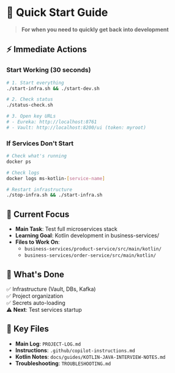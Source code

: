 # 🚀 Quick Start Guide

> **For when you need to quickly get back into development**

## ⚡ **Immediate Actions**

### **Start Working (30 seconds)**
```bash
# 1. Start everything
./start-infra.sh && ./start-dev.sh

# 2. Check status
./status-check.sh

# 3. Open key URLs
# - Eureka: http://localhost:8761
# - Vault: http://localhost:8200/ui (token: myroot)
```

### **If Services Don't Start**
```bash
# Check what's running
docker ps

# Check logs
docker logs ms-kotlin-[service-name]

# Restart infrastructure
./stop-infra.sh && ./start-infra.sh
```

## 🎯 **Current Focus**
- **Main Task**: Test full microservices stack
- **Learning Goal**: Kotlin development in business-services/
- **Files to Work On**: 
  - `business-services/product-service/src/main/kotlin/`
  - `business-services/order-service/src/main/kotlin/`

## 📍 **What's Done**
✅ Infrastructure (Vault, DBs, Kafka)  
✅ Project organization  
✅ Secrets auto-loading  
⚠️ **Next**: Test services startup

## 🔗 **Key Files**
- **Main Log**: `PROJECT-LOG.md`
- **Instructions**: `.github/copilot-instructions.md`
- **Kotlin Notes**: `docs/guides/KOTLIN-JAVA-INTERVIEW-NOTES.md`
- **Troubleshooting**: `TROUBLESHOOTING.md`